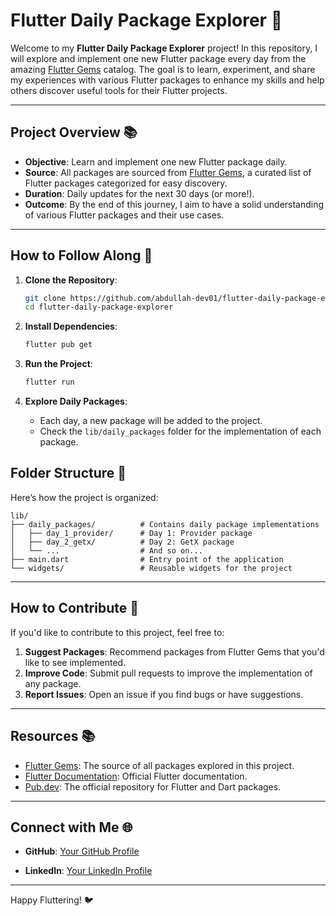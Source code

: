 # **Flutter Daily Package Explorer** 🚀

Welcome to my **Flutter Daily Package Explorer** project! In this repository, I will explore and implement one new Flutter package every day from the amazing [Flutter Gems](https://fluttergems.dev/) catalog. The goal is to learn, experiment, and share my experiences with various Flutter packages to enhance my skills and help others discover useful tools for their Flutter projects.

---

## **Project Overview** 📚

- **Objective**: Learn and implement one new Flutter package daily.
- **Source**: All packages are sourced from [Flutter Gems](https://fluttergems.dev/), a curated list of Flutter packages categorized for easy discovery.
- **Duration**: Daily updates for the next 30 days (or more!).
- **Outcome**: By the end of this journey, I aim to have a solid understanding of various Flutter packages and their use cases.

---

## **How to Follow Along** 👣

1. **Clone the Repository**:

   ```bash
   git clone https://github.com/abdullah-dev01/flutter-daily-package-explorer.git
   cd flutter-daily-package-explorer
   ```

2. **Install Dependencies**:

   ```bash
   flutter pub get
   ```

3. **Run the Project**:

   ```bash
   flutter run
   ```

4. **Explore Daily Packages**:
   - Each day, a new package will be added to the project.
   - Check the `lib/daily_packages` folder for the implementation of each package.

## **Folder Structure** 📂

Here’s how the project is organized:

```
lib/
├── daily_packages/          # Contains daily package implementations
│   ├── day_1_provider/      # Day 1: Provider package
│   ├── day_2_getx/          # Day 2: GetX package
│   └── ...                  # And so on...
├── main.dart                # Entry point of the application
└── widgets/                 # Reusable widgets for the project
```

---

## **How to Contribute** 🤝

If you'd like to contribute to this project, feel free to:

1. **Suggest Packages**: Recommend packages from Flutter Gems that you'd like to see implemented.
2. **Improve Code**: Submit pull requests to improve the implementation of any package.
3. **Report Issues**: Open an issue if you find bugs or have suggestions.

---

## **Resources** 📚

- [Flutter Gems](https://fluttergems.dev/): The source of all packages explored in this project.
- [Flutter Documentation](https://flutter.dev/docs): Official Flutter documentation.
- [Pub.dev](https://pub.dev/): The official repository for Flutter and Dart packages.

---

## **Connect with Me** 🌐

- **GitHub**: [Your GitHub Profile](https://github.com/abdullah-dev01)
<!-- - **Twitter**: [Your Twitter Handle](https://twitter.com/your-handle) -->
- **LinkedIn**: [Your LinkedIn Profile](www.linkedin.com/in/abdullah-ansari-2917411a2)

---

Happy Fluttering! 🐦
